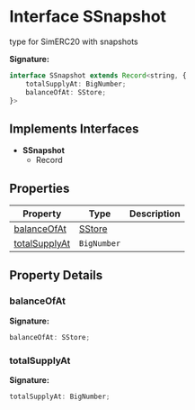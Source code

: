 
# Interface SSnapshot

type for SimERC20 with snapshots

<b>Signature:</b>

```typescript
interface SSnapshot extends Record<string, {
    totalSupplyAt: BigNumber;
    balanceOfAt: SStore;
}> 
```

## Implements Interfaces

- <b>SSnapshot</b>
    - Record

## Properties

|  Property | Type | Description |
|  --- | --- | --- |
|  [balanceOfAt](./ssnapshot.md#balanceOfAt-property) | [SStore](./sstore.md) |  |
|  [totalSupplyAt](./ssnapshot.md#totalSupplyAt-property) | `BigNumber` |  |

## Property Details

<a id="balanceOfAt-property"></a>

### balanceOfAt

<b>Signature:</b>

```typescript
balanceOfAt: SStore;
```

<a id="totalSupplyAt-property"></a>

### totalSupplyAt

<b>Signature:</b>

```typescript
totalSupplyAt: BigNumber;
```
